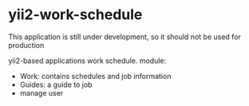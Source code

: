 # yii2-work-schedule
This application is still under development, so it should not be used for production  

yii2-based applications work schedule. 
module:  
- Work: contains schedules and job information 
- Guides: a guide to job
- manage user
